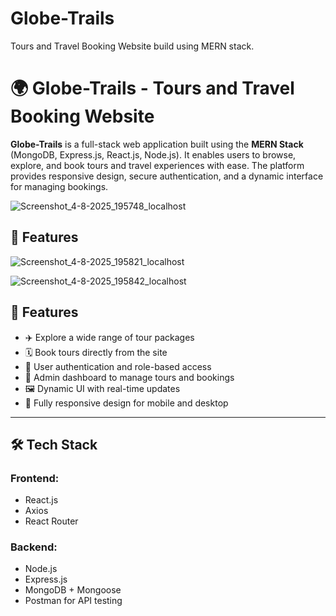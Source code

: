 # Globe-Trails
Tours and Travel Booking Website build using MERN stack.
# 🌍 Globe-Trails - Tours and Travel Booking Website

**Globe-Trails** is a full-stack web application built using the **MERN Stack** (MongoDB, Express.js, React.js, Node.js). It enables users to browse, explore, and book tours and travel experiences with ease. The platform provides responsive design, secure authentication, and a dynamic interface for managing bookings.



![Screenshot_4-8-2025_195748_localhost](https://github.com/user-attachments/assets/688d53ab-6b5e-42ab-9c27-b906b152c58f)


## 🚀 Features
![Screenshot_4-8-2025_195821_localhost](https://github.com/user-attachments/assets/569de128-07cf-401a-a7d2-ee874fd0c097)







![Screenshot_4-8-2025_195842_localhost](https://github.com/user-attachments/assets/0ebb82ff-995c-49f0-a8ab-92a4a93b70f8)



## 🚀 Features
- ✈️ Explore a wide range of tour packages
- 🗓️ Book tours directly from the site
- 🔐 User authentication and role-based access
- 🧳 Admin dashboard to manage tours and bookings
- 🖼️ Dynamic UI with real-time updates
- 📱 Fully responsive design for mobile and desktop

---

## 🛠️ Tech Stack

### Frontend:
- React.js
- Axios
- React Router
### Backend:
- Node.js
- Express.js
- MongoDB + Mongoose
- Postman for API testing

